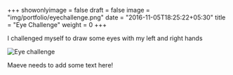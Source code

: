 +++
showonlyimage = false
draft = false
image = "img/portfolio/eyechallenge.png"
date = "2016-11-05T18:25:22+05:30"
title = "Eye Challenge"
weight = 0
+++






I challenged myself to draw some eyes with my left and right hands
<!--more-->
![Eye challenge](/img/portfolio/eyechallenge.png)

Maeve needs to add some text here!
